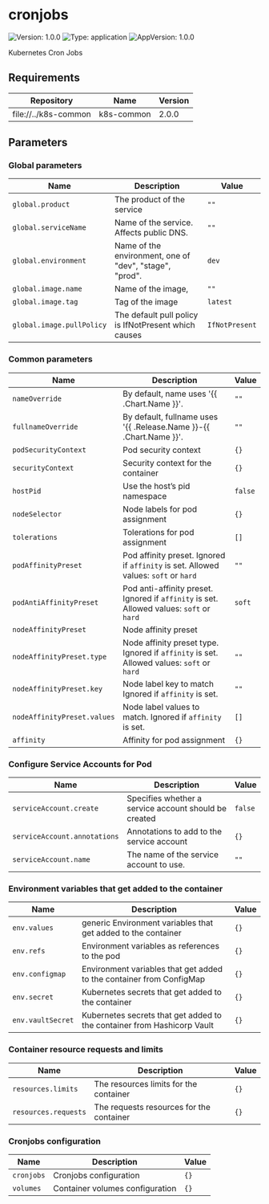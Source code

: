 # cronjobs

![Version: 1.0.0](https://img.shields.io/badge/Version-1.0.0-informational?style=flat-square) ![Type: application](https://img.shields.io/badge/Type-application-informational?style=flat-square) ![AppVersion: 1.0.0](https://img.shields.io/badge/AppVersion-1.0.0-informational?style=flat-square)

Kubernetes Cron Jobs

## Requirements

| Repository | Name | Version |
|------------|------|---------|
| file://../k8s-common | k8s-common | 2.0.0   |

## Parameters

### Global parameters

| Name                      | Description                                             | Value          |
| ------------------------- | ------------------------------------------------------- | -------------- |
| `global.product`          | The product of the service                              | `""`           |
| `global.serviceName`      | Name of the service. Affects public DNS.                | `""`           |
| `global.environment`      | Name of the environment, one of "dev", "stage", "prod". | `dev`          |
| `global.image.name`       | Name of the image,                                      | `""`           |
| `global.image.tag`        | Tag of the image                                        | `latest`       |
| `global.image.pullPolicy` | The default pull policy is IfNotPresent which causes    | `IfNotPresent` |

### Common parameters

| Name                        | Description                                                                               | Value   |
| --------------------------- | ----------------------------------------------------------------------------------------- | ------- |
| `nameOverride`              | By default, name uses '{{ .Chart.Name }}'.                                                | `""`    |
| `fullnameOverride`          | By default, fullname uses '{{ .Release.Name }}-{{ .Chart.Name }}'.                        | `""`    |
| `podSecurityContext`        | Pod security context                                                                      | `{}`    |
| `securityContext`           | Security context for the container                                                        | `{}`    |
| `hostPid`                   | Use the host’s pid namespace                                                              | `false` |
| `nodeSelector`              | Node labels for pod assignment                                                            | `{}`    |
| `tolerations`               | Tolerations for pod assignment                                                            | `[]`    |
| `podAffinityPreset`         | Pod affinity preset. Ignored if `affinity` is set. Allowed values: `soft` or `hard`       | `""`    |
| `podAntiAffinityPreset`     | Pod anti-affinity preset. Ignored if `affinity` is set. Allowed values: `soft` or `hard`  | `soft`  |
| `nodeAffinityPreset`        | Node affinity preset                                                                      |         |
| `nodeAffinityPreset.type`   | Node affinity preset type. Ignored if `affinity` is set. Allowed values: `soft` or `hard` | `""`    |
| `nodeAffinityPreset.key`    | Node label key to match Ignored if `affinity` is set.                                     | `""`    |
| `nodeAffinityPreset.values` | Node label values to match. Ignored if `affinity` is set.                                 | `[]`    |
| `affinity`                  | Affinity for pod assignment                                                               | `{}`    |

### Configure Service Accounts for Pod

| Name                         | Description                                           | Value   |
| ---------------------------- | ----------------------------------------------------- | ------- |
| `serviceAccount.create`      | Specifies whether a service account should be created | `false` |
| `serviceAccount.annotations` | Annotations to add to the service account             | `{}`    |
| `serviceAccount.name`        | The name of the service account to use.               | `""`    |

### Environment variables that get added to the container

| Name              | Description                                                             | Value |
| ----------------- | ----------------------------------------------------------------------- | ----- |
| `env.values`      | generic Environment variables that get added to the container           | `{}`  |
| `env.refs`        | Environment variables as references to the pod                          | `{}`  |
| `env.configmap`   | Environment variables that get added to the container from ConfigMap    | `{}`  |
| `env.secret`      | Kubernetes secrets that get added to the container                      | `{}`  |
| `env.vaultSecret` | Kubernetes secrets that get added to the container from Hashicorp Vault | `{}`  |

### Container resource requests and limits

| Name                 | Description                              | Value |
| -------------------- | ---------------------------------------- | ----- |
| `resources.limits`   | The resources limits for the container   | `{}`  |
| `resources.requests` | The requests resources for the container | `{}`  |

### Cronjobs configuration

| Name       | Description                     | Value |
| ---------- | ------------------------------- | ----- |
| `cronjobs` | Cronjobs configuration          | `{}`  |
| `volumes`  | Container volumes configuration | `{}`  |

